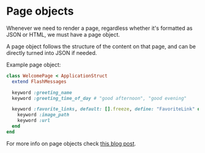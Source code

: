 # Page objects

Whenever we need to render a page, regardless whether it's formatted as JSON or HTML, we must have a page object.

A page object follows the structure of the content on that page, and can be directly turned into JSON if needed.

Example page object:

```ruby
class WelcomePage < ApplicationStruct
  extend FlashMessages

  keyword :greeting_name
  keyword :greeting_time_of_day # "good afternoon", "good evening"

  keyword :favorite_links, default: [].freeze, define: "FavoriteLink" do
    keyword :image_path
    keyword :url
  end
end
```

For more info on page objects check [this blog post](https://max.engineer/server-informed-ui).
